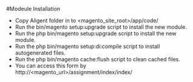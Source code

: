 #Modeule Installation
* Copy Aligent folder in to <magento_site_root>/app/code/
* Run the bin/magento setup:upgrade script to install the new module.
* Run the php bin/magento setup:upgrade script to install the new module.
* Run the php bin/magento setup:di:compile script to install autogenerated files.
* Run the php bin/magento cache:flush script to clean cached files.
* You can access this form by http://<magento_url>/assignment/index/index/